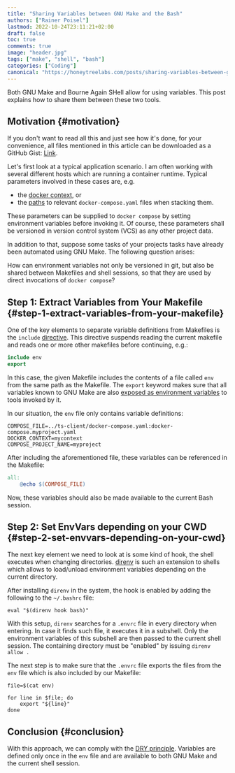 ```yaml
---
title: "Sharing Variables between GNU Make and the Bash"
authors: ["Rainer Poisel"]
lastmod: 2022-10-24T23:11:21+02:00
draft: false
toc: true
comments: true
image: "header.jpg"
tags: ["make", "shell", "bash"]
categories: ["Coding"]
canonical: "https://honeytreelabs.com/posts/sharing-variables-between-gnu-make-and-the-bash/"
---
```


Both GNU Make and Bourne Again SHell allow for using variables. This post explains how to share them between these two tools.

<!--more-->


## Motivation {#motivation}

If you don't want to read all this and just see how it's done, for your convenience, all files mentioned in this article can be downloaded as a GitHub Gist: [Link](https://gist.github.com/rpoisel/c32033705b2aa8747d1ca5f5442a559a).

Let's first look at a typical application scenario. I am often working with several different hosts which are running a container runtime. Typical parameters involved in these cases are, e.g.

-   the [docker context](https://docs.docker.com/engine/context/working-with-contexts/), or
-   the [paths](https://docs.docker.com/compose/environment-variables/) to relevant `docker-compose.yaml` files when stacking them.

These parameters can be supplied to `docker compose` by setting environment variables before invoking it. Of course, these parameters shall be versioned in version control system (VCS) as any other project data.

In addition to that, suppose some tasks of your projects tasks have already been automated using GNU Make. The following question arises:

How can environment variables not only be versioned in git, but also be shared between Makefiles and shell sessions, so that they are used by direct invocations of `docker compose`?


## Step 1: Extract Variables from Your Makefile {#step-1-extract-variables-from-your-makefile}

One of the key elements to separate variable definitions from Makefiles is the `include` [directive](https://www.gnu.org/software/make/manual/html_node/Include.html). This directive suspends reading the current makefile and reads one or more other makefiles before continuing, e.g.:

```makefile
include env
export
```

In this case, the given Makefile includes the contents of a file called `env` from the same path as the Makefile. The `export` keyword makes sure that all variables known to GNU Make are also [exposed as environment variables](https://www.gnu.org/software/make/manual/make.html#Variables_002fRecursion) to tools invoked by it.

In our situation, the `env` file only contains variable definitions:

```shell
COMPOSE_FILE=../ts-client/docker-compose.yaml:docker-compose.myproject.yaml
DOCKER_CONTEXT=mycontext
COMPOSE_PROJECT_NAME=myproject
```

After including the aforementioned file, these variables can be referenced in the Makefile:

```makefile
all:
	@echo $(COMPOSE_FILE)
```

Now, these variables should also be made available to the current Bash session.


## Step 2: Set EnvVars depending on your CWD {#step-2-set-envvars-depending-on-your-cwd}

The next key element we need to look at is some kind of hook, the shell executes when changing directories. [direnv](https://direnv.net/) is such an extension to shells which allows to load/unload environment variables depending on the current directory.

After installing `direnv` in the system, the hook is enabled by adding the following to the <span class="inline-src language-sh" data-lang="sh">`~/.bashrc`</span> file:

```shell
eval "$(direnv hook bash)"
```

With this setup, `direnv` searches for a `.envrc` file in every directory when entering. In case it finds such file, it executes it in a subshell. Only the environment variables of this subshell are then passed to the current shell session. The containing directory must be "enabled" by issuing `direnv allow .`

The next step is to make sure that the `.envrc` file exports the files from the `env` file which is also included by our Makefile:

```shell
file=$(cat env)

for line in $file; do
	export "${line}"
done
```


## Conclusion {#conclusion}

With this approach, we can comply with the [DRY principle](https://en.wikipedia.org/wiki/Don%27t_repeat_yourself). Variables are defined only once in the `env` file and are available to both GNU Make and the current shell session.
